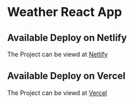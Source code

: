 # Weather React App

## Available Deploy on Netlify

The Project can be viewd at [Netlify](#)

## Available Deploy on Vercel

The Project can be viewd at [Vercel](#)
